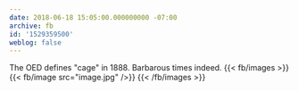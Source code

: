 ```yaml
---
date: 2018-06-18 15:05:00.000000000 -07:00
archive: fb
id: '1529359500'
weblog: false
---
```


The OED defines "cage" in 1888. Barbarous times indeed.
{{< fb/images >}}
{{< fb/image src="image.jpg" />}}
{{< /fb/images >}}

